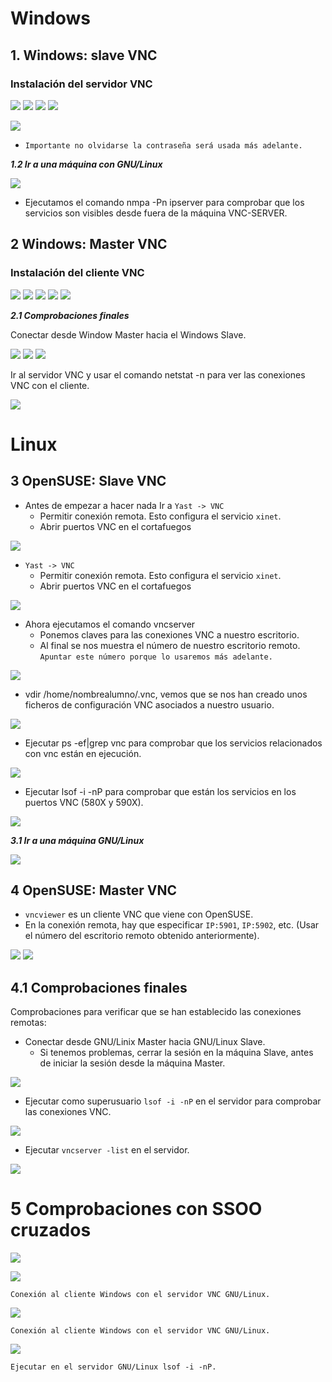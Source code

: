 # Windows

## 1. Windows: slave VNC

### Instalación del servidor VNC
![](https://github.com/DAVIDQR22/add2223-david-quintero/blob/main/ut1/VNC/windows/cliente1.png)
![](https://github.com/DAVIDQR22/add2223-david-quintero/blob/main/ut1/VNC/windows/cliente2.png)
![](https://github.com/DAVIDQR22/add2223-david-quintero/blob/main/ut1/VNC/windows/server1.png)
![](https://github.com/DAVIDQR22/add2223-david-quintero/blob/main/ut1/VNC/windows/cliente4.png)

![](https://github.com/DAVIDQR22/add2223-david-quintero/blob/main/ut1/VNC/windows/server2.png)

*  `Importante no olvidarse la contraseña será usada más adelante.`

***1.2 Ir a una máquina con GNU/Linux***

![](https://github.com/DAVIDQR22/add2223-david-quintero/blob/main/ut1/VNC/windows/server3.png)

*  Ejecutamos el comando nmpa -Pn ipserver para comprobar que los servicios son visibles desde fuera de la máquina VNC-SERVER.

## 2 Windows: Master VNC

### Instalación del cliente VNC

![](https://github.com/DAVIDQR22/add2223-david-quintero/blob/main/ut1/VNC/windows/cliente1.png)
![](https://github.com/DAVIDQR22/add2223-david-quintero/blob/main/ut1/VNC/windows/cliente2.png)
![](https://github.com/DAVIDQR22/add2223-david-quintero/blob/main/ut1/VNC/windows/cliente3.png)
![](https://github.com/DAVIDQR22/add2223-david-quintero/blob/main/ut1/VNC/windows/cliente4.png)
![](https://github.com/DAVIDQR22/add2223-david-quintero/blob/main/ut1/VNC/windows/cliente5.png)


***2.1 Comprobaciones finales***

Conectar desde Window Master hacia el Windows Slave.

![](https://github.com/DAVIDQR22/add2223-david-quintero/blob/main/ut1/VNC/windows/cliente6.png)
![](https://github.com/DAVIDQR22/add2223-david-quintero/blob/main/ut1/VNC/windows/cliente7.png)
![](https://github.com/DAVIDQR22/add2223-david-quintero/blob/main/ut1/VNC/windows/cliente8.png)

Ir al servidor VNC y usar el comando netstat -n para ver las conexiones VNC con el cliente.

![](https://github.com/DAVIDQR22/add2223-david-quintero/blob/main/ut1/VNC/windows/server4.png)

# Linux

## 3 OpenSUSE: Slave VNC

* Antes de empezar a hacer nada Ir a `Yast -> VNC`
    * Permitir conexión remota. Esto configura el servicio `xinet`.
    * Abrir puertos VNC en el cortafuegos
    
![](https://github.com/DAVIDQR22/add2223-david-quintero/blob/main/ut1/VNC/linux/linux0.png)

* `Yast -> VNC`
    * Permitir conexión remota. Esto configura el servicio `xinet`.
    * Abrir puertos VNC en el cortafuegos

![](https://github.com/DAVIDQR22/add2223-david-quintero/blob/main/ut1/VNC/linux/linux1.png)

* Ahora ejecutamos el comando vncserver
   * Ponemos claves para las conexiones VNC a nuestro escritorio.
   * Al final se nos muestra el número de nuestro escritorio remoto. 
   `Apuntar este número porque lo usaremos más adelante.`

![](https://github.com/DAVIDQR22/add2223-david-quintero/blob/main/ut1/VNC/linux/linux2.png)
  
* vdir /home/nombrealumno/.vnc, vemos que se nos han creado unos ficheros de configuración VNC asociados a nuestro usuario.

![](https://github.com/DAVIDQR22/add2223-david-quintero/blob/main/ut1/VNC/linux/linux3.png)

* Ejecutar ps -ef|grep vnc para comprobar que los servicios relacionados con vnc están en ejecución.

![](https://github.com/DAVIDQR22/add2223-david-quintero/blob/main/ut1/VNC/linux/linux4.png)

* Ejecutar lsof -i -nP para comprobar que están los servicios en los puertos VNC (580X y 590X).

![](https://github.com/DAVIDQR22/add2223-david-quintero/blob/main/ut1/VNC/linux/linux5.png)

***3.1 Ir a una máquina GNU/Linux***

![](https://github.com/DAVIDQR22/add2223-david-quintero/blob/main/ut1/VNC/linux/linuxcliente6.png)

## 4 OpenSUSE: Master VNC

* `vncviewer` es un cliente VNC que viene con OpenSUSE.
* En la conexión remota, hay que especificar `IP:5901`, `IP:5902`, etc.
(Usar el número del escritorio remoto obtenido anteriormente).

![](https://github.com/DAVIDQR22/add2223-david-quintero/blob/main/ut1/VNC/linux/linuxcliente7.png)
![](https://github.com/DAVIDQR22/add2223-david-quintero/blob/main/ut1/VNC/linux/linuxcliente8.png)

## 4.1 Comprobaciones finales

Comprobaciones para verificar que se han establecido las conexiones remotas:
* Conectar desde GNU/Linix Master hacia GNU/Linux Slave.
    * Si tenemos problemas, cerrar la sesión en la máquina Slave,
    antes de iniciar la sesión desde la máquina Master.

![](https://github.com/DAVIDQR22/add2223-david-quintero/blob/main/ut1/VNC/linux/linuxcliente9.png)    

* Ejecutar como superusuario `lsof -i -nP` en el servidor para comprobar las conexiones VNC.

![](https://github.com/DAVIDQR22/add2223-david-quintero/blob/main/ut1/VNC/linux/linuxcliente10.png)

* Ejecutar `vncserver -list` en el servidor.

![](https://github.com/DAVIDQR22/add2223-david-quintero/blob/main/ut1/VNC/linux/linuxcliente11.png)

 
 # 5 Comprobaciones con SSOO cruzados
![](https://github.com/DAVIDQR22/add21-22-david-quintero/blob/5fa79e648f5a63d1a5e13bfaea93befe47c3fcd9/1trimestre/u1/vnc/images/Linux/5-3.png)
    
![](https://github.com/DAVIDQR22/add21-22-david-quintero/blob/5fa79e648f5a63d1a5e13bfaea93befe47c3fcd9/1trimestre/u1/vnc/images/Linux/5-3-1.png)

    Conexión al cliente Windows con el servidor VNC GNU/Linux.
    
![](https://github.com/DAVIDQR22/add21-22-david-quintero/blob/5fa79e648f5a63d1a5e13bfaea93befe47c3fcd9/1trimestre/u1/vnc/images/Linux/5-3-2.png)

    Conexión al cliente Windows con el servidor VNC GNU/Linux.
    
![](https://github.com/DAVIDQR22/add21-22-david-quintero/blob/5fa79e648f5a63d1a5e13bfaea93befe47c3fcd9/1trimestre/u1/vnc/images/Linux/5-4.png)

    Ejecutar en el servidor GNU/Linux lsof -i -nP.
